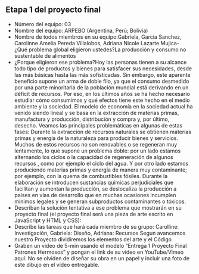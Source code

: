 ## Etapa 1 del proyecto final

- Número del equipo: 03
- Nombre del equipo: ARPEBO (Argentina, Perú; Bolivia)
- Nombre de todos miembros en su equipo:Gabriela, Garcia  Sanchez, Carolinne Amelia Pereda Villalobos, Adriana Nicole Lazarte Mujica- ¿Qué problema global eligieron ustedes?La producción y consumo no sustentable de alimentos
- ¿Porque eligieron ese problema?Hoy las personas tienen a su alcance todo tipo de productos y bienes para satisfacer sus necesidades, desde las más básicas hasta las más sofisticadas. Sin embargo, este aparente beneficio supone un arma de doble filo, ya que el consumo desmedido por una parte minoritaria de la población mundial está derivando en un déficit de recursos. Por eso, en los últimos años se ha hecho necesario estudiar cómo consumimos y qué efectos tiene este hecho en el medio ambiente y la sociedad. El modelo de economía en la sociedad actual ha venido siendo lineal y se basa en la extracción de materias primas, manufactura y producción, distribución y compra y, por último, desecho. Veamos las principales problemáticas en algunas de estas fases:
Durante la extracción de recursos naturales se obtienen materias primas y energía de la naturaleza para producir bienes y servicios. Muchos de estos recursos no son renovables o se regeneran muy lentamente, lo que supone un problema doble: por un lado estamos alternando los ciclos o la capacidad de regeneración de algunos recursos , como por ejemplo el ciclo del agua.  Y por otro lado estamos produciendo materias primas y energía de manera muy contaminante; por ejemplo, con la quema de combustibles fósiles.
Durante la elaboración se introducen sustancias químicas perjudiciales que facilitan y aumentan la producción, se deslocaliza la producción a países en vías de desarrollo que en muchas ocasiones incumplen mínimos legales y se generan subproductos contaminantes o tóxicos.
- Describan la solución tentativa a ese problema que mostrarán en su proyecto final (el proyecto final será una pieza de arte escrito en JavaScript y HTML y CSS):
- Describe las tareas que hará cada miembro de su grupo: Carolline: Investigación, Gabriela: Diseño, Adriana: Recursos 
Segun avancemos nuestro Proyecto dividiremos los elementos del arte y el Código 
- Graben un video de 5-min usando el modelo “Entrega 1 Proyecto Final Patrones Hermosos” y pongan el link de su vídeo en YouTube/Vimeo aquí:
No se olviden de diseñar su obra en un papel y incluir una foto de este dibujo en el vídeo entregable.
